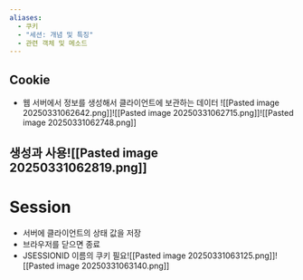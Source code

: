 ```yaml
---
aliases:
  - 쿠키
  - "세션: 개념 및 특징"
  - 관련 객체 및 메소드
---
```

## Cookie
- 웹 서버에서 정보를 생성해서 클라이언트에 보관하는 데이터
![[Pasted image 20250331062642.png]]![[Pasted image 20250331062715.png]]![[Pasted image 20250331062748.png]]

## 생성과 사용![[Pasted image 20250331062819.png]]


# Session
- 서버에 클라이언트의 상태 값을 저장
- 브라우저를 닫으면 종료
- JSESSIONID 이름의 쿠키 필요![[Pasted image 20250331063125.png]]![[Pasted image 20250331063140.png]]